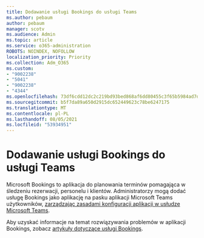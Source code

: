 ```yaml
---
title: Dodawanie usługi Bookings do usługi Teams
ms.author: pebaum
author: pebaum
manager: scotv
ms.audience: Admin
ms.topic: article
ms.service: o365-administration
ROBOTS: NOINDEX, NOFOLLOW
localization_priority: Priority
ms.collection: Adm_O365
ms.custom:
- "9002238"
- "5041"
- "9002238"
- "4344"
ms.openlocfilehash: 73df6cdd12dc2c219bd93bed868af6dd80455c3f65b5984ad7dbc65682b54bf2
ms.sourcegitcommit: b5f7da89a650d2915dc652449623c78be6247175
ms.translationtype: MT
ms.contentlocale: pl-PL
ms.lasthandoff: 08/05/2021
ms.locfileid: "53934951"
---
```

# <a name="adding-bookings-to-teams"></a>Dodawanie usługi Bookings do usługi Teams

Microsoft Bookings to aplikacja do planowania terminów pomagająca w śledzeniu rezerwacji, personelu i klientów. Administratorzy mogą dodać usługę Bookings jako aplikację na pasku aplikacji Microsoft Teams użytkowników, [zarządzając zasadami konfiguracji aplikacji w usłudze Microsoft Teams](https://docs.microsoft.com/microsoftteams/teams-app-setup-policies).

Aby uzyskać informacje na temat rozwiązywania problemów w aplikacji Bookings, zobacz [artykuły dotyczące usługi Bookings](https://docs.microsoft.com/microsoft-365/bookings/bookings-faq).
